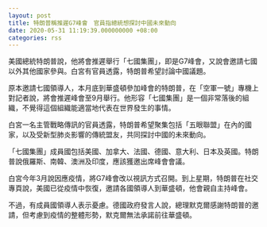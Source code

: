 ```yaml
---
layout: post
title: 特朗普稱推遲G7峰會　官員指總統想探討中國未來動向
date: 2020-05-31 11:19:39.000000000 +08:00
categories: rss
---
```


美國總統特朗普說，他將會推遲舉行「七國集團」，即是G7峰會，又說會邀請七國以外其他國家參與。白宮有官員透露，特朗普希望討論中國議題。

原本邀請七國領導人，本月底到華盛頓參加峰會的特朗普，在「空軍一號」專機上對記者說，將會推遲峰會至9月舉行。他形容「七國集團」是一個非常落後的組織，不覺得這個組織能適當地代表在世界發生的事情。

白宮一名主管戰略傳訊的官員透露，特朗普希望聚集包括「五眼聯盟」在內的國家，以及受新型肺炎影響的傳統盟友，共同探討中國的未來動向。

「七國集團」成員國包括美國、加拿大、法國、德國、意大利、日本及英國。特朗普說俄羅斯、南韓、澳洲及印度，應該獲邀出席峰會會議。

白宮今年3月說因應疫情，將G7峰會改以視訊方式召開。到上星期，特朗普在社交專頁說，美國已從疫情中恢復，邀請各國領導人到華盛頓，他會親自主持峰會。

不過，有成員國領導人表示憂慮。德國政府發言人說，總理默克爾感謝特朗普的邀請，但考慮到疫情的整體形勢，默克爾無法承諾前往華盛頓。
